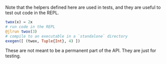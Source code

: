 Note that the helpers defined here are used in tests, and they are useful to test out code in the REPL. 

```julia
twox(x) = 2x
# run code in the REPL
@jlrun twox(3)
# compile to an executable in a `standalone` directory
exegen([ (twox, Tuple{Int}, 4) ])
```

These are not meant to be a permanent part of the API. They are just for testing.
